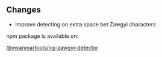 ## Changes

* Improve detecting on extra space bet Zawgyi characters

npm package is available on:

[@myanmartools/ng-zawgyi-detector](https://www.npmjs.com/package/@myanmartools/ng-zawgyi-detector)
